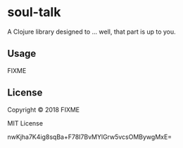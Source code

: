 # soul-talk

A Clojure library designed to ... well, that part is up to you.

## Usage

FIXME

## License

Copyright © 2018 FIXME

MIT License

nwKjha7K4ig8sqBa+F78I7BvMYlGrw5vcsOMBywgMxE=